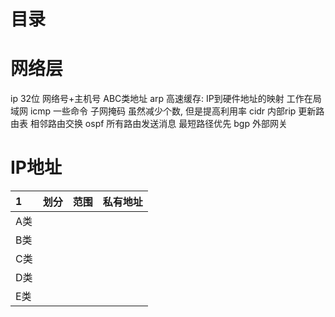 # 目录




<!-- = = = = = = = = = = = = = = = = = = = = = = = = = = = = = = = = = = = = = = = = = = = = = = = = = = = = = = = = = = = = -->
<!-- = = = = = = = = = = = = = = = = = = = = = = = = = = = = = = = = = = = = = = = = = = = = = = = = = = = = = = = = = = = = -->



# 网络层

ip 32位 网络号+主机号 ABC类地址
arp 高速缓存: IP到硬件地址的映射 工作在局域网
icmp 一些命令
子网掩码 虽然减少个数, 但是提高利用率
cidr
内部rip 更新路由表 相邻路由交换
ospf 所有路由发送消息 最短路径优先
bgp 外部网关



<!-- = = = = = = = = = = = = = = = = = = = = = = = = = = = = = = = = = = = = = = = = = = = = = = = = = = = = = = = = = = = = -->
<!-- = = = = = = = = = = = = = = = = = = = = = = = = = = = = = = = = = = = = = = = = = = = = = = = = = = = = = = = = = = = = -->



# IP地址
1   | 划分 | 范围 | 私有地址
:-- | :-- | :-- | :--
A类 | 
B类 | 
C类 | 
D类 | 
E类 | 
